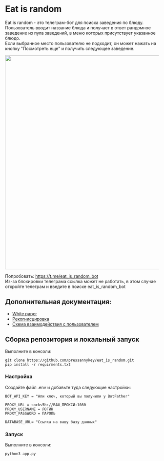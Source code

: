 # Eat is random
Eat is random - это телеграм-бот для поиска заведения по блюду.  
Пользователь вводит название блюда и получает в ответ рандомное заведение из пула заведений, в меню которых присутствует указанное блюдо.  
Если выбранное место пользователю не подходит, он может нажать на кнопку "Посмотреть еще" и получить следующее заведение.

<img src= "https://user-images.githubusercontent.com/61163462/81483900-1b364c80-924a-11ea-9b3f-0bc019ea11e5.png" width = "600" height = "700" >

Попробовать: https://t.me/eat_is_random_bot  
Из-за блокировки телеграма ссылка может не работать, в этом случае откройте телеграм и введите в поиске eat_is_random_bot

## Дополнительная документация:
* [White paper](docs/white_paper.md)  
* [Рекогнисцировка](docs/recog.md)  
* [Схема взаимодействия c пользователем](docs/bot_algorithm.svg) 

## Сборка репозитория и локальный запуск
Выполните в консоли:
```
git clone https://github.com/pressannykey/eat_is_random.git
pip install -r requirments.txt
```
 
### Настройка
Создайте файл .env и добавьте туда следующие настройки:
```
BOT_API_KEY = "Апи ключ, который вы получили у BotFather"

PROXY_URL = socks5h://ВАШ_ПРОКСИ:1080
PROXY_USERNAME = ЛОГИН
PROXY_PASSWORD = ПАРОЛЬ

DATABASE_URL= "Ссылка на вашу базу данных"
```

### Запуск
Выполните в консоли:
```
python3 app.py
```
